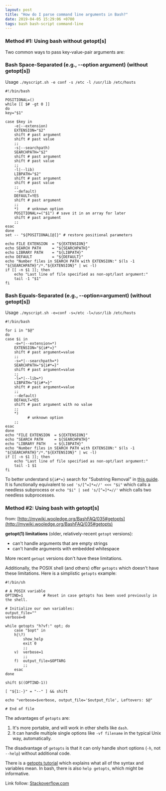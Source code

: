 ```yaml
---
layout: post
title: "How do I parse command line arguments in Bash?"
date: 2019-04-05 15:29:06 +0700
tags: bash bash-script command-line
---
```


### Method #1: Using bash without getopt[s]

Two common ways to pass key-value-pair arguments are:

### Bash Space-Separated (e.g., --option argument) (without getopt[s])

Usage `./myscript.sh -e conf -s /etc -l /usr/lib /etc/hosts`

```
#!/bin/bash

POSITIONAL=()
while [[ $# -gt 0 ]]
do
key="$1"

case $key in
    -e|--extension)
    EXTENSION="$2"
    shift # past argument
    shift # past value
    ;;
    -s|--searchpath)
    SEARCHPATH="$2"
    shift # past argument
    shift # past value
    ;;
    -l|--lib)
    LIBPATH="$2"
    shift # past argument
    shift # past value
    ;;
    --default)
    DEFAULT=YES
    shift # past argument
    ;;
    *)    # unknown option
    POSITIONAL+=("$1") # save it in an array for later
    shift # past argument
    ;;
esac
done
set -- "${POSITIONAL[@]}" # restore positional parameters

echo FILE EXTENSION  = "${EXTENSION}"
echo SEARCH PATH     = "${SEARCHPATH}"
echo LIBRARY PATH    = "${LIBPATH}"
echo DEFAULT         = "${DEFAULT}"
echo "Number files in SEARCH PATH with EXTENSION:" $(ls -1 "${SEARCHPATH}"/*."${EXTENSION}" | wc -l)
if [[ -n $1 ]]; then
    echo "Last line of file specified as non-opt/last argument:"
    tail -1 "$1"
fi
```

### Bash Equals-Separated (e.g., --option=argument) (without getopt[s])

Usage `./myscript.sh -e=conf -s=/etc -l=/usr/lib /etc/hosts`

```
#!/bin/bash

for i in "$@"
do
case $i in
    -e=*|--extension=*)
    EXTENSION="${i#*=}"
    shift # past argument=value
    ;;
    -s=*|--searchpath=*)
    SEARCHPATH="${i#*=}"
    shift # past argument=value
    ;;
    -l=*|--lib=*)
    LIBPATH="${i#*=}"
    shift # past argument=value
    ;;
    --default)
    DEFAULT=YES
    shift # past argument with no value
    ;;
    *)
          # unknown option
    ;;
esac
done
echo "FILE EXTENSION  = ${EXTENSION}"
echo "SEARCH PATH     = ${SEARCHPATH}"
echo "LIBRARY PATH    = ${LIBPATH}"
echo "Number files in SEARCH PATH with EXTENSION:" $(ls -1 "${SEARCHPATH}"/*."${EXTENSION}" | wc -l)
if [[ -n $1 ]]; then
    echo "Last line of file specified as non-opt/last argument:"
    tail -1 $1
fi
```
To better understand `${i#*=}` search for "Substring Removal" in [this guide](http://tldp.org/LDP/abs/html/string-manipulation.html). It is functionally equivalent to `sed 's/[^=]*=//' <<< "$i"` which calls a needless subprocess or `echo "$i" | sed 's/[^=]*=//'` which calls two needless subprocesses.

### Method #2: Using bash with getopt[s]

from: [http://mywiki.wooledge.org/BashFAQ/035#getopts](http://mywiki.wooledge.org/BashFAQ/035#getopts)

**getopt(1) limitations** (older, relatively-recent `getopt` versions):

+ can't handle arguments that are empty strings
+ can't handle arguments with embedded whitespace

More recent `getopt` versions don't have these limitations.

Additionally, the POSIX shell (and others) offer `getopts` which doesn't have these limitations. Here is a simplistic `getopts` example:

```
#!/bin/sh

# A POSIX variable
OPTIND=1         # Reset in case getopts has been used previously in the shell.

# Initialize our own variables:
output_file=""
verbose=0

while getopts "h?vf:" opt; do
    case "$opt" in
    h|\?)
        show_help
        exit 0
        ;;
    v)  verbose=1
        ;;
    f)  output_file=$OPTARG
        ;;
    esac
done

shift $((OPTIND-1))

[ "${1:-}" = "--" ] && shift

echo "verbose=$verbose, output_file='$output_file', Leftovers: $@"

# End of file
```
The advantages of `getopts` are:

1. It's more portable, and will work in other shells like `dash`.
2. It can handle multiple single options like `-vf filename` in the typical Unix way, automatically.

The disadvantage of `getopts` is that it can only handle short options (`-h`, not `--help`) without additional code.

There is a [getopts tutorial](http://wiki.bash-hackers.org/howto/getopts_tutorial) which explains what all of the syntax and variables mean. In bash, there is also `help getopts`, which might be informative.

Link follow: [Stackoverflow.com](https://stackoverflow.com/a/14203146)
